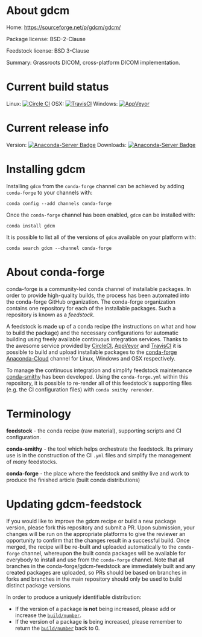 About gdcm
==========

Home: https://sourceforge.net/p/gdcm/gdcm/

Package license: BSD-2-Clause

Feedstock license: BSD 3-Clause

Summary: Grassroots DICOM, cross-platform DICOM implementation.



Current build status
====================

Linux: [![Circle CI](https://circleci.com/gh/conda-forge/gdcm-feedstock.svg?style=shield)](https://circleci.com/gh/conda-forge/gdcm-feedstock)
OSX: [![TravisCI](https://travis-ci.org/conda-forge/gdcm-feedstock.svg?branch=master)](https://travis-ci.org/conda-forge/gdcm-feedstock)
Windows: [![AppVeyor](https://ci.appveyor.com/api/projects/status/github/conda-forge/gdcm-feedstock?svg=True)](https://ci.appveyor.com/project/conda-forge/gdcm-feedstock/branch/master)

Current release info
====================
Version: [![Anaconda-Server Badge](https://anaconda.org/conda-forge/gdcm/badges/version.svg)](https://anaconda.org/conda-forge/gdcm)
Downloads: [![Anaconda-Server Badge](https://anaconda.org/conda-forge/gdcm/badges/downloads.svg)](https://anaconda.org/conda-forge/gdcm)

Installing gdcm
===============

Installing `gdcm` from the `conda-forge` channel can be achieved by adding `conda-forge` to your channels with:

```
conda config --add channels conda-forge
```

Once the `conda-forge` channel has been enabled, `gdcm` can be installed with:

```
conda install gdcm
```

It is possible to list all of the versions of `gdcm` available on your platform with:

```
conda search gdcm --channel conda-forge
```


About conda-forge
=================

conda-forge is a community-led conda channel of installable packages.
In order to provide high-quality builds, the process has been automated into the
conda-forge GitHub organization. The conda-forge organization contains one repository
for each of the installable packages. Such a repository is known as a *feedstock*.

A feedstock is made up of a conda recipe (the instructions on what and how to build
the package) and the necessary configurations for automatic building using freely
available continuous integration services. Thanks to the awesome service provided by
[CircleCI](https://circleci.com/), [AppVeyor](http://www.appveyor.com/)
and [TravisCI](https://travis-ci.org/) it is possible to build and upload installable
packages to the [conda-forge](https://anaconda.org/conda-forge)
[Anaconda-Cloud](http://docs.anaconda.org/) channel for Linux, Windows and OSX respectively.

To manage the continuous integration and simplify feedstock maintenance
[conda-smithy](http://github.com/conda-forge/conda-smithy) has been developed.
Using the ``conda-forge.yml`` within this repository, it is possible to re-render all of
this feedstock's supporting files (e.g. the CI configuration files) with ``conda smithy rerender``.


Terminology
===========

**feedstock** - the conda recipe (raw material), supporting scripts and CI configuration.

**conda-smithy** - the tool which helps orchestrate the feedstock.
                   Its primary use is in the construction of the CI ``.yml`` files
                   and simplify the management of *many* feedstocks.

**conda-forge** - the place where the feedstock and smithy live and work to
                  produce the finished article (built conda distributions)


Updating gdcm-feedstock
=======================

If you would like to improve the gdcm recipe or build a new
package version, please fork this repository and submit a PR. Upon submission,
your changes will be run on the appropriate platforms to give the reviewer an
opportunity to confirm that the changes result in a successful build. Once
merged, the recipe will be re-built and uploaded automatically to the
`conda-forge` channel, whereupon the built conda packages will be available for
everybody to install and use from the `conda-forge` channel.
Note that all branches in the conda-forge/gdcm-feedstock are
immediately built and any created packages are uploaded, so PRs should be based
on branches in forks and branches in the main repository should only be used to
build distinct package versions.

In order to produce a uniquely identifiable distribution:
 * If the version of a package **is not** being increased, please add or increase
   the [``build/number``](http://conda.pydata.org/docs/building/meta-yaml.html#build-number-and-string).
 * If the version of a package **is** being increased, please remember to return
   the [``build/number``](http://conda.pydata.org/docs/building/meta-yaml.html#build-number-and-string)
   back to 0.
